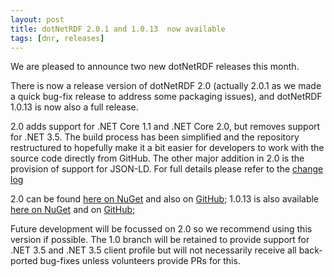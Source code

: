 ```yaml
---
layout: post
title: dotNetRDF 2.0.1 and 1.0.13  now available
tags: [dnr, releases]
---
```


We are pleased to announce two new dotNetRDF releases this month.

There is now a release version of dotNetRDF 2.0 (actually 2.0.1 as we made a quick bug-fix release to address some packaging issues),
and dotNetRDF 1.0.13 is now also a full release. 

2.0 adds support for .NET Core 1.1 and .NET Core 2.0, but removes support for .NET 3.5. The build process has been simplified and the repository
restructured to hopefully make it a bit easier for developers to work with the source code directly from GitHub. The other major addition in 2.0
is the provision of support for JSON-LD. For full details please refer to the [change log](https://github.com/dotnetrdf/dotnetrdf/blob/master/ChangeLog.txt)

2.0 can be found [here on NuGet](https://www.nuget.org/packages/dotNetRDF/2.0.1) and also on [GitHub](https://github.com/dotnetrdf/dotnetrdf/releases/tag/v2.0.1);
1.0.13 is also available [here on NuGet](https://www.nuget.org/packages/dotNetRDF/1.0.13) and on [GitHub](https://github.com/dotnetrdf/dotnetrdf/releases/tag/v1.0.13.1);

Future development will be focussed on 2.0 so we recommend using this version if possible. The 1.0 branch will be retained to provide support for
.NET 3.5 and .NET 3.5 client profile but will not necessarily receive all back-ported bug-fixes unless volunteers provide PRs for this.
